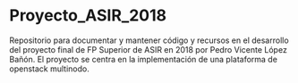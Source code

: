 # Proyecto_ASIR_2018
Repositorio para documentar y mantener código y recursos en el desarrollo del proyecto final de FP Superior de ASIR en 2018 por Pedro Vicente López Bañón. El proyecto se centra en la implementación de una plataforma de openstack multinodo.
